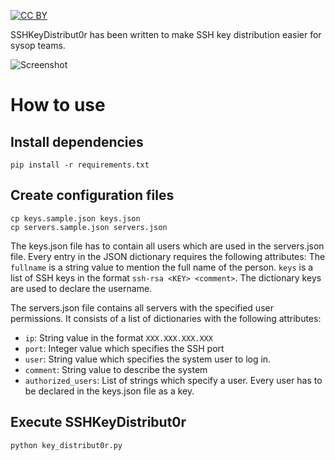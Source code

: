 [![CC BY](http://mirrors.creativecommons.org/presskit/buttons/80x15/svg/by.svg)](http://creativecommons.org/licenses/by/4.0/)

SSHKeyDistribut0r has been written to make SSH key distribution easier for sysop teams.

![Screenshot](http://i.imgur.com/qoKm9dl.png)

# How to use
## Install dependencies
```
pip install -r requirements.txt
```

## Create configuration files
```
cp keys.sample.json keys.json
cp servers.sample.json servers.json
```
The keys.json file has to contain all users which are used in the
servers.json file. Every entry in the JSON dictionary requires the
following attributes:
The `fullname` is a string value to mention the full name of the person.
`keys` is a list of SSH keys in the format `ssh-rsa <KEY> <comment>`.
The dictionary keys are used to declare the username.

The servers.json file contains all servers with the specified user
permissions. It consists of a list of dictionaries with the following
attributes:
* `ip`: String value in the format `XXX.XXX.XXX.XXX`
* `port`: Integer value which specifies the SSH port
* `user`: String value which specifies the system user to log in.
* `comment`: String value to describe the system
* `authorized_users`: List of strings which specify a user. Every user
    has to be declared in the keys.json file as a key.

## Execute SSHKeyDistribut0r
```
python key_distribut0r.py
```
